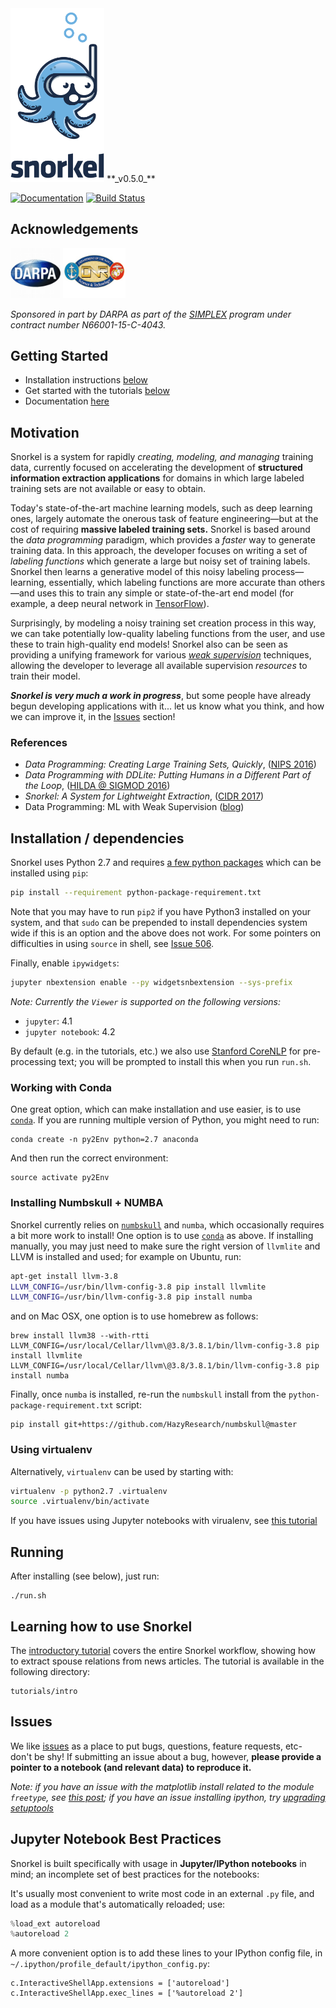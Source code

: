 <img src="figs/logo_01.png" width="150"/>
**_v0.5.0_**

[![Documentation](https://readthedocs.org/projects/snorkel/badge/?version=master)](http://snorkel.readthedocs.io/en/latest/)
[![Build Status](https://travis-ci.org/HazyResearch/snorkel.svg?branch=master)](https://travis-ci.org/HazyResearch/snorkel)

## Acknowledgements
<img src="figs/darpa.JPG" width="80" height="80" />
<img src="figs/ONR.jpg" width="100" height="80" />

*Sponsored in part by DARPA as part of the [SIMPLEX](http://www.darpa.mil/program/simplifying-complexity-in-scientific-discovery) program under contract number N66001-15-C-4043.*

## Getting Started

* Installation instructions [below](#installation--dependencies)
* Get started with the tutorials [below](#learning-how-to-use-snorkel)
* Documentation [here](http://snorkel.readthedocs.io/en/latest/)

## Motivation
Snorkel is a system for rapidly _creating, modeling, and managing_ training data, currently focused on accelerating the development of **structured information extraction applications** for domains in which large labeled training sets are not available or easy to obtain.

Today's state-of-the-art machine learning models, such as deep learning ones, largely automate the onerous task of feature engineering&mdash;but at the cost of requiring **massive labeled training sets.** Snorkel is based around the _data programming_ paradigm, which provides a _faster_ way to generate training data. In this approach, the developer focuses on writing a set of _labeling functions_ which generate a large but noisy set of training labels. Snorkel then learns a generative model of this noisy labeling process&mdash;learning, essentially, which labeling functions are more accurate than others&mdash;and uses this to train any simple or state-of-the-art end model (for example, a deep neural network in [TensorFlow](tensorflow.org)).

Surprisingly, by modeling a noisy training set creation process in this way, we can take potentially low-quality labeling functions from the user, and use these to train high-quality end models! Snorkel also can be seen as providing a unifying framework for various [_weak supervision_](http://hazyresearch.github.io/snorkel/blog/weak_supervision.html) techniques, allowing the developer to leverage all available supervision _resources_ to train their model.

**_Snorkel is very much a work in progress_**, but some people have already begun developing applications with it... let us know what you think, and how we can improve it, in the [Issues](https://github.com/HazyResearch/snorkel/issues) section!

### References
* _Data Programming: Creating Large Training Sets, Quickly_, ([NIPS 2016](https://papers.nips.cc/paper/6523-data-programming-creating-large-training-sets-quickly))
* _Data Programming with DDLite: Putting Humans in a Different Part of the Loop_, ([HILDA @ SIGMOD 2016](http://cs.stanford.edu/people/chrismre/papers/DDL_HILDA_2016.pdf))
* _Snorkel: A System for Lightweight Extraction_, ([CIDR 2017](http://cidrdb.org/cidr2017/gongshow/abstracts/cidr2017_73.pdf))
* Data Programming: ML with Weak Supervision ([blog](http://hazyresearch.github.io/snorkel/blog/weak_supervision.html))

## Installation / dependencies

Snorkel uses Python 2.7 and requires [a few python packages](python-package-requirement.txt) which can be installed using `pip`:
```bash
pip install --requirement python-package-requirement.txt
```
Note that you may have to run `pip2` if you have Python3 installed on your system, and that `sudo` can be prepended to install dependencies system wide if this is an option and the above does not work.
For some pointers on difficulties in using `source` in shell, see [Issue 506](https://github.com/HazyResearch/snorkel/issues/506).

Finally, enable `ipywidgets`:
```bash
jupyter nbextension enable --py widgetsnbextension --sys-prefix
```

_Note: Currently the `Viewer` is supported on the following versions:_
* `jupyter`: 4.1
* `jupyter notebook`: 4.2

By default (e.g. in the tutorials, etc.) we also use [Stanford CoreNLP](http://stanfordnlp.github.io/CoreNLP/) for pre-processing text; you will be prompted to install this when you run `run.sh`.

### Working with Conda
One great option, which can make installation and use easier, is to use [`conda`](https://www.continuum.io/downloads).
If you are running multiple version of Python, you might need to run:
```
conda create -n py2Env python=2.7 anaconda
```
And then run the correct environment:
```
source activate py2Env
```

### Installing Numbskull + NUMBA
Snorkel currently relies on [`numbskull`](https://github.com/HazyResearch/numbskull) and `numba`, which occasionally requires a bit more work to install! One option is to use [`conda`](https://www.continuum.io/downloads) as above. If installing manually, you may just need to make sure the right version of `llvmlite` and LLVM is installed and used; for example on Ubuntu, run:
```bash
apt-get install llvm-3.8
LLVM_CONFIG=/usr/bin/llvm-config-3.8 pip install llvmlite
LLVM_CONFIG=/usr/bin/llvm-config-3.8 pip install numba
```
and on Mac OSX, one option is to use homebrew as follows:
```
brew install llvm38 --with-rtti
LLVM_CONFIG=/usr/local/Cellar/llvm\@3.8/3.8.1/bin/llvm-config-3.8 pip install llvmlite
LLVM_CONFIG=/usr/local/Cellar/llvm\@3.8/3.8.1/bin/llvm-config-3.8 pip install numba
```
Finally, once `numba` is installed, re-run the `numbskull` install from the `python-package-requirement.txt` script:
```
pip install git+https://github.com/HazyResearch/numbskull@master
```
### Using virtualenv
Alternatively, `virtualenv` can be used by starting with:
```bash
virtualenv -p python2.7 .virtualenv
source .virtualenv/bin/activate
```
If you have issues using Jupyter notebooks with virualenv, see [this tutorial](http://help.pythonanywhere.com/pages/IPythonNotebookVirtualenvs)


## Running
After installing (see below), just run:
```
./run.sh
```

## Learning how to use Snorkel
The [introductory tutorial](https://github.com/HazyResearch/snorkel/tree/master/tutorials/intro) covers the entire Snorkel workflow, showing how to extract spouse relations from news articles.
The tutorial is available in the following directory:
```
tutorials/intro
```

## Issues
We like [issues](https://github.com/HazyResearch/snorkel/issues) as a place to put bugs, questions, feature requests, etc- don't be shy!
If submitting an issue about a bug, however, **please provide a pointer to a notebook (and relevant data) to reproduce it.**

*Note: if you have an issue with the matplotlib install related to the module `freetype`, see [this post](http://stackoverflow.com/questions/20533426/ubuntu-running-pip-install-gives-error-the-following-required-packages-can-no); if you have an issue installing ipython, try [upgrading setuptools](http://stackoverflow.com/questions/35943606/error-on-installing-ipython-for-python-3-sys-platform-darwin-and-platform)*

## Jupyter Notebook Best Practices

Snorkel is built specifically with usage in **Jupyter/IPython notebooks** in mind; an incomplete set of best practices for the notebooks:

It's usually most convenient to write most code in an external `.py` file, and load as a module that's automatically reloaded; use:
```python
%load_ext autoreload
%autoreload 2
```
A more convenient option is to add these lines to your IPython config file, in `~/.ipython/profile_default/ipython_config.py`:
```
c.InteractiveShellApp.extensions = ['autoreload']     
c.InteractiveShellApp.exec_lines = ['%autoreload 2']
```

